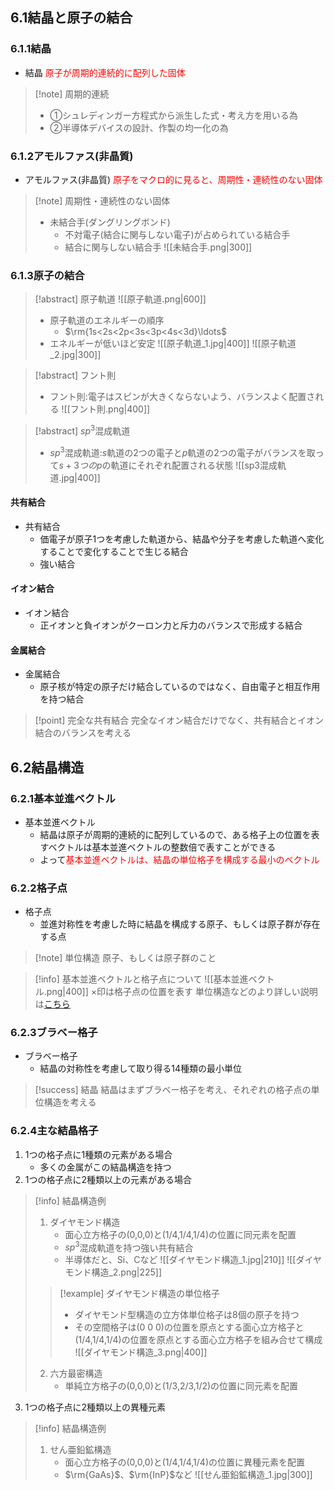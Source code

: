 ## $6.1$結晶と原子の結合

### $6.1.1$結晶
- 結晶
    <span style="color: red;">原子が周期的連続的に配列した固体</span>
> [!note] 周期的連続
> - ①シュレディンガー方程式から派生した式・考え方を用いる為
> - ②半導体デバイスの設計、作製の均一化の為

### $6.1.2$アモルファス(非晶質)
- アモルファス(非晶質)
    <span style="color: red;">原子をマクロ的に見ると、周期性・連続性のない固体</span>
> [!note] 周期性・連続性のない固体
> - 未結合手(ダングリングボンド)
>    - 不対電子(結合に関与しない電子)が占められている結合手
>    - 結合に関与しない結合手
> ![[未結合手.png|300]]

### $6.1.3$原子の結合

> [!abstract] 原子軌道
> ![[原子軌道.png|600]]
> - 原子軌道のエネルギーの順序
>     - $\rm{1s<2s<2p<3s<3p<4s<3d}\ldots$
> - エネルギーが低いほど安定
> ![[原子軌道_1.jpg|400]]
> ![[原子軌道_2.jpg|300]]

> [!abstract] フント則
> - フント則:電子はスピンが大きくならないよう、バランスよく配置される
> ![[フント則.png|400]]

> [!abstract] $sp^3$混成軌道
> - $sp^3$混成軌道:$s$軌道の$2$つの電子と$p$軌道の$2$つの電子がバランスを取って$s+3つのp$の軌道にそれぞれ配置される状態
> ![[sp3混成軌道.jpg|400]]


#### 共有結合
- 共有結合
    - 価電子が原子$1$つを考慮した軌道から、結晶や分子を考慮した軌道へ変化することで変化することで生じる結合
    - 強い結合

#### イオン結合
- イオン結合
    - 正イオンと負イオンがクーロン力と斥力のバランスで形成する結合

#### 金属結合
- 金属結合
    - 原子核が特定の原子だけ結合しているのではなく、自由電子と相互作用を持つ結合

> [!point] 完全な共有結合
> 完全なイオン結合だけでなく、共有結合とイオン結合のバランスを考える

## $6.2$結晶構造

### $6.2.1$基本並進ベクトル
- 基本並進ベクトル
    - 結晶は原子が周期的連続的に配列しているので、ある格子上の位置を表すベクトルは基本並進ベクトルの整数倍で表すことができる
    - よって<span style="color: red;">基本並進ベクトルは、結晶の単位格子を構成する最小のベクトル</span>

### $6.2.2$格子点
- 格子点
    - 並進対称性を考慮した時に結晶を構成する原子、もしくは原子群が存在する点
> [!note] 単位構造
> 原子、もしくは原子群のこと

> [!info] 基本並進ベクトルと格子点について
> ![[基本並進ベクトル.png|400]]
> $\times$印は格子点の位置を表す
> 単位構造などのより詳しい説明は[こちら](http://physics.thick.jp/SolidState_Physics/Section1/1-3.html)

### $6.2.3$ブラベー格子
- ブラベー格子
    - 結晶の対称性を考慮して取り得る$14$種類の最小単位
> [!success] 結晶
> 結晶はまずブラベー格子を考え、それぞれの格子点の単位構造を考える

### $6.2.4$主な結晶格子
1. $1$つの格子点に$1$種類の元素がある場合
    - 多くの金属がこの結晶構造を持つ
2. $1$つの格子点に$2$種類以上の元素がある場合
> [!info] 結晶構造例
> 1. ダイヤモンド構造
>    - 面心立方格子の(0,0,0)と(1/4,1/4,1/4)の位置に同元素を配置
>    - $sp^3$混成軌道を持つ強い共有結合
>    - 半導体だと、Si、Cなど
>     ![[ダイヤモンド構造_1.jpg|210]] ![[ダイヤモンド構造_2.png|225]]
> > [!example] ダイヤモンド構造の単位格子
> >    - ダイヤモンド型構造の立方体単位格子は8個の原子を持つ
> >    - その空間格子は(0 0 0)の位置を原点とする面心立方格子と(1/4,1/4,1/4)の位置を原点とする面心立方格子を組み合せて構成
> >    ![[ダイヤモンド構造_3.png|400]]
> 2. 六方最密構造
>     - 単純立方格子の(0,0,0)と(1/3,2/3,1/2)の位置に同元素を配置

3. $1$つの格子点に$2$種類以上の異種元素
> [!info] 結晶構造例
> 1. せん亜鉛鉱構造
>     - 面心立方格子の(0,0,0)と(1/4,1/4,1/4)の位置に異種元素を配置
>     - $\rm{GaAs}$、$\rm{InP}$など
>     ![[せん亜鉛鉱構造_1.jpg|300]]